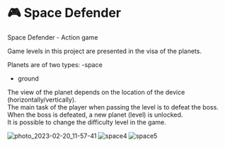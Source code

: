 # 🎮 Space Defender
Space Defender - Action game

Game levels in this project are presented in the visa of the planets.  

Planets are of two types:
-space
- ground  

The view of the planet depends on the location of the device (horizontally/vertically).  
The main task of the player when passing the level is to defeat the boss. When the boss is defeated, a new planet (level) is unlocked.  
It is possible to change the difficulty level in the game.

![photo_2023-02-20_11-57-41](https://user-images.githubusercontent.com/45859046/220059274-74bb9129-bab2-4423-abb6-e717d5abf50f.jpg)
![space4](https://user-images.githubusercontent.com/45859046/220059388-08532161-e7f8-469d-82d1-03afa4aa20ed.png)
![space5](https://user-images.githubusercontent.com/45859046/220059449-5195c969-bcac-47b4-90a1-30ce6cd62d7d.png)
